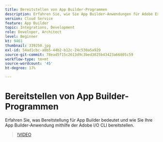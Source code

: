 ```yaml
---
title: Bereitstellen von App Builder-Programmen
description: Erfahren Sie, wie Sie App Builder-Anwendungen für Adobe Experience Manager (AEM) as a Cloud Service bereitstellen.
version: Cloud Service
feature: App Builder
topic: Integrations, Development
role: Developer, Architect
level: Beginner
kt: 9461
thumbnail: 339250.jpg
exl-id: 54ad1cbc-a8b5-44b2-b12c-24c530a5a929
source-git-commit: 78ead5f15c2613d9c3bed3025b43423a66805c59
workflow-type: tm+mt
source-wordcount: '45'
ht-degree: 17%

---
```


# Bereitstellen von App Builder-Programmen

Erfahren Sie, was Bereitstellung für App Builder bedeutet und wie Sie Ihre App Builder-Anwendung mithilfe der Adobe I/O CLI bereitstellen.

>[!VIDEO](https://video.tv.adobe.com/v/339250/?quality=12&learn=on)
